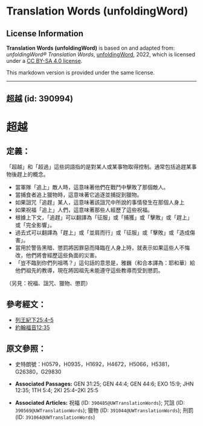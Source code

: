 # Translation Words (unfoldingWord)

## License Information

**Translation Words (unfoldingWord)** is based on and adapted from: _unfoldingWord® Translation Words_, [unfoldingWord](https://unfoldingword.org/utw), 2022, which is licensed under a [CC BY-SA 4.0 license](https://creativecommons.org/licenses/by-sa/4.0/legalcode.en).

This markdown version is provided under the same license.



--------------------------------

## 超越 (id: 390994)

超越
==

定義：
---

「超越」和「超過」這些詞語指的是對某人或某事物取得控制。通常包括追趕某事物後趕上的概念。

* 當軍隊「追上」敵人時，這意味著他們在戰鬥中擊敗了那個敵人。
* 當捕食者追上獵物時，這意味著它追逐並捕捉到獵物。
* 如果詛咒「追趕」某人，這意味著該詛咒中所說的事情發生在那個人身上
* 如果祝福「追上」人們，這意味著那些人經歷了這些祝福。
* 根據上下文，「追趕」可以翻譯為「征服」或「捕獲」或「擊敗」或「趕上」或「完全影響」。
* 過去式可以翻譯為「趕上」或「並肩而行」或「征服」或「擊敗」或「造成傷害」。
* 當用於警告黑暗、懲罰將因罪惡而降臨在人身上時，就表示如果這些人不悔改，他們將會經歷這些負面的災害。
* 「豈不臨到你們列祖嗎？」這句話的意思是，雅巍（和合本譯為：耶和華）給他們祖先的教導，現在將因祖先未能遵守這些教導而受到懲罰。

（另見：祝福、詛咒、獵物、懲罰）

參考經文：
-----

* [列王紀下25:4–5](https://ref.ly/2Kgs25:4-2Kgs25:5)
* [約翰福音12:35](https://ref.ly/John12:35)

原文參照：
-----

* 史特朗號：H0579，H0935，H1692，H4672，H5066，H5381，G26380，G29830

* **Associated Passages:** GEN 31:25; GEN 44:4; GEN 44:6; EXO 15:9; JHN 12:35; 1TH 5:4; 2KI 25:4–2KI 25:5
* **Associated Articles:** 祝福 (ID: `390485@UWTranslationWords`); 咒詛 (ID: `390569@UWTranslationWords`); 獵物 (ID: `391044@UWTranslationWords`); 刑罰 (ID: `391064@UWTranslationWords`)

